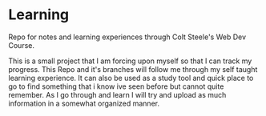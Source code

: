 # Learning
Repo for notes and learning experiences through Colt Steele's Web Dev Course. 


This is a small project that I am forcing upon myself so that I can track my progress. This Repo and it's branches will follow me through my self taught learning experience.
It can also be used as a study tool and quick place to go to find something that i know ive seen before but cannot quite remember. As I go through and learn I will try and 
upload as much information in a somewhat organized manner. 
